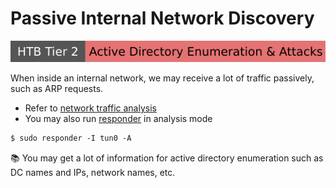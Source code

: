 # Passive Internal Network Discovery

[![active_directory_enumeration_attacks](../../../_badges/htb/active_directory_enumeration_attacks.svg)](https://academy.hackthebox.com/course/preview/active-directory-enumeration--attacks)

<div class="row row-cols-lg-2"><div>

When inside an internal network, we may receive a lot of traffic passively, such as ARP requests.

* Refer to [network traffic analysis](/cybersecurity/red-team/_knowledge/topics/network_traffic_analysis.md)
* You may also run [responder](/cybersecurity/red-team/tools/utilities/networking/responder.md) in analysis mode

```ps
$ sudo responder -I tun0 -A
```

📚 You may get a lot of information for active directory enumeration such as DC names and IPs, network names, etc.
</div><div>
</div></div>